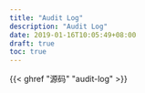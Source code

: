 ```yaml
---
title: "Audit Log"
description: "Audit Log"
date: 2019-01-16T10:05:49+08:00
draft: true
toc: true
---
```


{{< ghref "源码" "audit-log" >}}